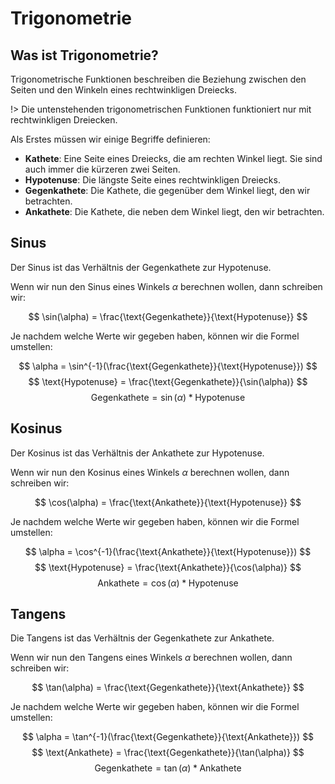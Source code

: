# Trigonometrie

## Was ist Trigonometrie?

Trigonometrische Funktionen beschreiben die Beziehung zwischen den Seiten und den Winkeln eines rechtwinkligen Dreiecks.

!> Die untenstehenden trigonometrischen Funktionen funktioniert nur mit rechtwinkligen Dreiecken.

Als Erstes müssen wir einige Begriffe definieren:

* **Kathete**: Eine Seite eines Dreiecks, die am rechten Winkel liegt. Sie sind auch immer die kürzeren zwei Seiten.
* **Hypotenuse**: Die längste Seite eines rechtwinkligen Dreiecks.
* **Gegenkathete**: Die Kathete, die gegenüber dem Winkel liegt, den wir betrachten.
* **Ankathete**: Die Kathete, die neben dem Winkel liegt, den wir betrachten.

## Sinus

Der Sinus ist das Verhältnis der Gegenkathete zur Hypotenuse.

Wenn wir nun den Sinus eines Winkels $\alpha$ berechnen wollen, dann schreiben wir:

$$ \sin(\alpha) = \frac{\text{Gegenkathete}}{\text{Hypotenuse}} $$

Je nachdem welche Werte wir gegeben haben, können wir die Formel umstellen:

$$ \alpha = \sin^{-1}(\frac{\text{Gegenkathete}}{\text{Hypotenuse}}) $$
$$ \text{Hypotenuse} = \frac{\text{Gegenkathete}}{\sin(\alpha)} $$
$$ \text{Gegenkathete} = \sin(\alpha) * \text{Hypotenuse} $$

## Kosinus

Der Kosinus ist das Verhältnis der Ankathete zur Hypotenuse.

Wenn wir nun den Kosinus eines Winkels $\alpha$ berechnen wollen, dann schreiben wir:

$$ \cos(\alpha) = \frac{\text{Ankathete}}{\text{Hypotenuse}} $$

Je nachdem welche Werte wir gegeben haben, können wir die Formel umstellen:

$$ \alpha = \cos^{-1}(\frac{\text{Ankathete}}{\text{Hypotenuse}}) $$
$$ \text{Hypotenuse} = \frac{\text{Ankathete}}{\cos(\alpha)} $$
$$ \text{Ankathete} = \cos(\alpha) * \text{Hypotenuse} $$

## Tangens

Die Tangens ist das Verhältnis der Gegenkathete zur Ankathete.

Wenn wir nun den Tangens eines Winkels $\alpha$ berechnen wollen, dann schreiben wir:

$$ \tan(\alpha) = \frac{\text{Gegenkathete}}{\text{Ankathete}} $$

Je nachdem welche Werte wir gegeben haben, können wir die Formel umstellen:

$$ \alpha = \tan^{-1}(\frac{\text{Gegenkathete}}{\text{Ankathete}}) $$
$$ \text{Ankathete} = \frac{\text{Gegenkathete}}{\tan(\alpha)} $$
$$ \text{Gegenkathete} = \tan(\alpha) * \text{Ankathete} $$